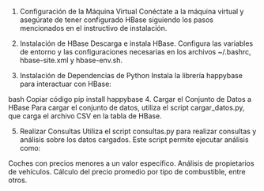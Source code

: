 1. Configuración de la Máquina Virtual
Conéctate a la máquina virtual y asegúrate de tener configurado HBase siguiendo los pasos mencionados en el instructivo de instalación.

2. Instalación de HBase
Descarga e instala HBase.
Configura las variables de entorno y las configuraciones necesarias en los archivos ~/.bashrc, hbase-site.xml y hbase-env.sh.
3. Instalación de Dependencias de Python
Instala la librería happybase para interactuar con HBase:

bash
Copiar código
pip install happybase
4. Cargar el Conjunto de Datos a HBase
Para cargar el conjunto de datos, utiliza el script cargar_datos.py, que carga el archivo CSV en la tabla de HBase.

5. Realizar Consultas
Utiliza el script consultas.py para realizar consultas y análisis sobre los datos cargados. Este script permite ejecutar análisis como:

Coches con precios menores a un valor específico.
Análisis de propietarios de vehículos.
Cálculo del precio promedio por tipo de combustible, entre otros.
